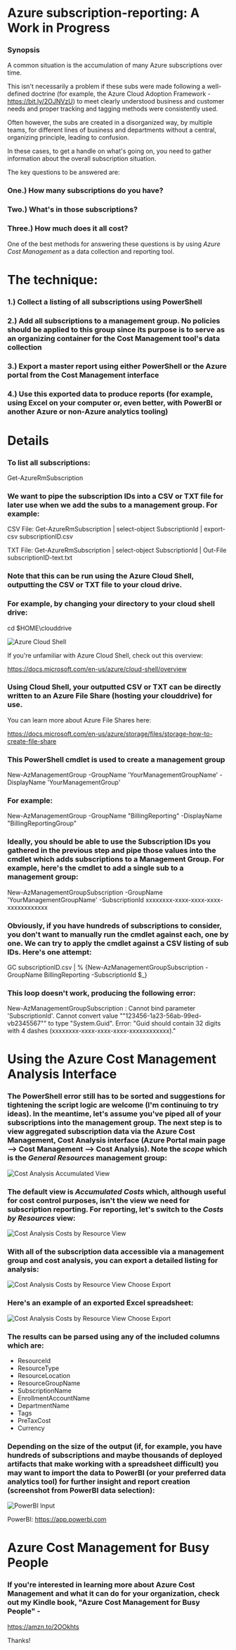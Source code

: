 # Azure subscription-reporting: A Work in Progress


### Synopsis

A common situation is the accumulation of many Azure subscriptions over time. 

This isn't necessarily a problem if these subs were made following a well-defined doctrine (for example, the Azure Cloud Adoption Framework - https://bit.ly/2OJNVzU) to meet clearly understood business and customer needs and proper tracking and tagging methods were consistently used.

Often however, the subs are created in a disorganized way, by multiple teams, for different lines of business and departments without a central, organizing principle, leading to confusion.

In these cases, to get a handle on what's going on, you need to gather information about the overall subscription situation. 

The key questions to be answered are: 

### One.) How many subscriptions do you have?

### Two.) What's in those subscriptions?

### Three.) How much does it all cost?

One of the best methods for answering these questions is by using *Azure Cost Management* as a data collection and reporting tool.



# The technique:

### 1.) Collect a listing of all subscriptions using PowerShell

### 2.) Add all subscriptions to a management group. No policies should be applied to this group since its purpose is to serve as an organizing container for the Cost Management tool's data collection

### 3.) Export a master report using either PowerShell or the Azure portal from the Cost Management interface

### 4.) Use this exported data to produce reports (for example, using Excel on your computer or, even better, with PowerBI or another Azure or non-Azure analytics tooling)

#

# Details

### To list all subscriptions:

Get-AzureRmSubscription 

### We want to pipe the subscription IDs into a CSV or TXT file for later use when we add the subs to a management group. For example:

CSV File: Get-AzureRmSubscription | select-object SubscriptionId | export-csv subscriptionID.csv

TXT File: Get-AzureRmSubscription | select-object SubscriptionId | Out-File subscriptionID-text.txt

### Note that this can be run using the Azure Cloud Shell, outputting the CSV or TXT file to your cloud drive.
### For example, by changing your directory to your cloud shell drive:

cd $HOME\clouddrive

![Azure Cloud Shell](https://mlabstoragewest.blob.core.windows.net/mlabstorcontainerwest/cloudshell.png)

If you're unfamiliar with Azure Cloud Shell, check out this overview:

https://docs.microsoft.com/en-us/azure/cloud-shell/overview


### Using Cloud Shell, your outputted CSV or TXT can be directly written to an Azure File Share (hosting your clouddrive) for use.

You can learn more about Azure File Shares here: 

https://docs.microsoft.com/en-us/azure/storage/files/storage-how-to-create-file-share


### This PowerShell cmdlet is used to create a management group

New-AzManagementGroup -GroupName 'YourManagementGroupName' -DisplayName 'YourManagementGroup'

### For example:

New-AzManagementGroup -GroupName "BillingReporting" -DisplayName "BillingReportingGroup"

### Ideally, you should be able to use the Subscription IDs you gathered in the previous step and pipe those values into the cmdlet which adds subscriptions to a Management Group.  For example, here's the cmdlet to add a single sub to a management group:

New-AzManagementGroupSubscription -GroupName 'YourManagementGroupName' -SubscriptionId xxxxxxxx-xxxx-xxxx-xxxx-xxxxxxxxxxxx

### Obviously, if you have hundreds of subscriptions to consider, you don't want to manually run the cmdlet against each, one by one.  We can try to apply the cmdlet against a CSV listing of sub IDs.  Here's one attempt:

GC subscriptionID.csv | % {New-AzManagementGroupSubscription -GroupName BillingReporting -SubscriptionId $_}

### This loop doesn't work, producing the following error:

New-AzManagementGroupSubscription : Cannot bind parameter 'SubscriptionId'. Cannot convert value ""123456-1a23-56ab-99ed-vb2345567"" to type "System.Guid". Error: "Guid should contain 32 digits with 4 dashes (xxxxxxxx-xxxx-xxxx-xxxx-xxxxxxxxxxxx)."

# Using the Azure Cost Management Analysis Interface

### The PowerShell error still has to be sorted and suggestions for tightening the script logic are welcome (I'm continuing to try ideas).  In the meantime, let's assume you've piped all of your subscriptions into the management group. The next step is to view aggregated subscription data via the Azure Cost Management, Cost Analysis interface (Azure Portal main page --> Cost Management --> Cost Analysis). Note the *scope* which is the *General Resources* management group:

![Cost Analysis Accumulated View](https://acmpstor.blob.core.windows.net/acmpblob1/Azure-Cost-Management-Accumulated-View.png)


### The default view is *Accumulated Costs* which, although useful for cost control purposes, isn't the view we need for subscription reporting.  For reporting, let's switch to the *Costs by Resources* view:

![Cost Analysis Costs by Resource View](https://acmpstor.blob.core.windows.net/acmpblob1/Azure-Cost-by-Resources-View.png)


### With all of the subscription data accessible via a management group and cost analysis, you can export a detailed listing for analysis:

![Cost Analysis Costs by Resource View Choose Export](https://acmpstor.blob.core.windows.net/acmpblob1/Azure-Cost-Management-Export.png)

### Here's an example of an exported Excel spreadsheet:

![Cost Analysis Costs by Resource View Choose Export](https://acmpstor.blob.core.windows.net/acmpblob1/Azure-Cost-Export.png)

### The results can be parsed using any of the included columns which are:

* ResourceId	
* ResourceType	
* ResourceLocation	
* ResourceGroupName	
* SubscriptionName	
* EnrollmentAccountName	
* DepartmentName	
* Tags	
* PreTaxCost	
* Currency

### Depending on the size of the output (if, for example, you have hundreds of subscriptions and maybe thousands of deployed artifacts that make working with a spreadsheet difficult) you may want to import the data to PowerBI (or your preferred data analytics tool) for further insight and report creation (screenshot from PowerBI data selection):

![PowerBI Input](https://acmpstor.blob.core.windows.net/acmpblob1/Azure-Cost-Export.png)

PowerBI: https://app.powerbi.com


# Azure Cost Management for Busy People

### If you're interested in learning more about Azure Cost Management and what it can do for your organization, check out my Kindle book, "Azure Cost Management for Busy People" -

https://amzn.to/2OOkhts

Thanks!


